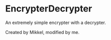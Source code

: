# EncrypterDecrypter
An extremely simple encrypter with a decrypter.

Created by Mikkel, modified by me.

